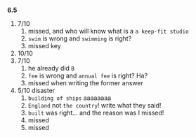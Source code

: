 **6.5**
1. 7/10
	1. missed, and who will know what is a `a keep-fit studio`
	2. `swim` is wrong and `swimming` is right?
	3. missed key
2. 10/10
3. 7/10
	1. he already did `B`
	2. `fee` is wrong and `annual fee` is right? Ha?
	3. missed when writing the former answer
4. 5/10 disaster
	1. `building of ships` aaaaaaaa
	2. `England` not `the country`! write what they said!
	3. `built` was right... and the reason was I missed!
	4. missed
	5. missed